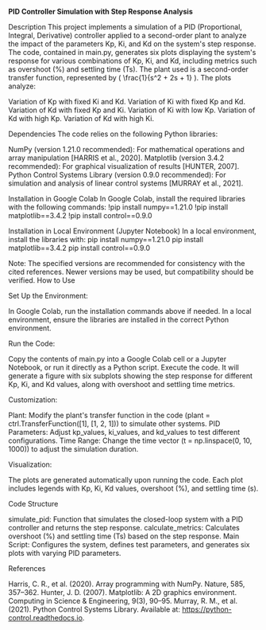**PID Controller Simulation with Step Response Analysis**

Description
This project implements a simulation of a PID (Proportional, Integral, Derivative) controller applied to a second-order plant to analyze the impact of the parameters Kp, Ki, and Kd on the system's step response. The code, contained in main.py, generates six plots displaying the system's response for various combinations of Kp, Ki, and Kd, including metrics such as overshoot (%) and settling time (Ts). The plant used is a second-order transfer function, represented by ( \frac{1}{s^2 + 2s + 1} ).
The plots analyze:

Variation of Kp with fixed Ki and Kd.
Variation of Ki with fixed Kp and Kd.
Variation of Kd with fixed Kp and Ki.
Variation of Ki with low Kp.
Variation of Kd with high Kp.
Variation of Kd with high Ki.

Dependencies
The code relies on the following Python libraries:

NumPy (version 1.21.0 recommended): For mathematical operations and array manipulation [HARRIS et al., 2020].
Matplotlib (version 3.4.2 recommended): For graphical visualization of results [HUNTER, 2007].
Python Control Systems Library (version 0.9.0 recommended): For simulation and analysis of linear control systems [MURRAY et al., 2021].

Installation in Google Colab
In Google Colab, install the required libraries with the following commands:
!pip install numpy==1.21.0
!pip install matplotlib==3.4.2
!pip install control==0.9.0

Installation in Local Environment (Jupyter Notebook)
In a local environment, install the libraries with:
pip install numpy==1.21.0
pip install matplotlib==3.4.2
pip install control==0.9.0

Note: The specified versions are recommended for consistency with the cited references. Newer versions may be used, but compatibility should be verified.
How to Use

Set Up the Environment:

In Google Colab, run the installation commands above if needed.
In a local environment, ensure the libraries are installed in the correct Python environment.


Run the Code:

Copy the contents of main.py into a Google Colab cell or a Jupyter Notebook, or run it directly as a Python script.
Execute the code. It will generate a figure with six subplots showing the step response for different Kp, Ki, and Kd values, along with overshoot and settling time metrics.


Customization:

Plant: Modify the plant's transfer function in the code (plant = ctrl.TransferFunction([1], [1, 2, 1])) to simulate other systems.
PID Parameters: Adjust kp_values, ki_values, and kd_values to test different configurations.
Time Range: Change the time vector (t = np.linspace(0, 10, 1000)) to adjust the simulation duration.


Visualization:

The plots are generated automatically upon running the code. Each plot includes legends with Kp, Ki, Kd values, overshoot (%), and settling time (s).



Code Structure

simulate_pid: Function that simulates the closed-loop system with a PID controller and returns the step response.
calculate_metrics: Calculates overshoot (%) and settling time (Ts) based on the step response.
Main Script: Configures the system, defines test parameters, and generates six plots with varying PID parameters.

References

Harris, C. R., et al. (2020). Array programming with NumPy. Nature, 585, 357–362.
Hunter, J. D. (2007). Matplotlib: A 2D graphics environment. Computing in Science & Engineering, 9(3), 90–95.
Murray, R. M., et al. (2021). Python Control Systems Library. Available at: https://python-control.readthedocs.io.


